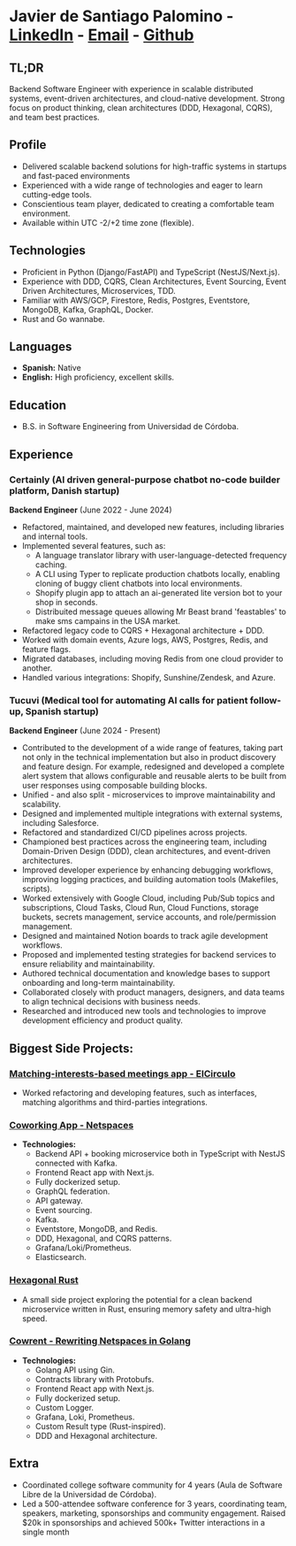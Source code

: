 # Javier de Santiago Palomino - [LinkedIn](https://www.linkedin.com/in/javier-de-santiago-3795441a3/) - [Email](jasampa3000@gmail.com) - [Github](https://github.com/jdes01)

## TL;DR

Backend Software Engineer with experience in scalable distributed systems, event-driven architectures, and cloud-native development. Strong focus on product thinking, clean architectures (DDD, Hexagonal, CQRS), and team best practices.

## Profile

- Delivered scalable backend solutions for high-traffic systems in startups and fast-paced environments
- Experienced with a wide range of technologies and eager to learn cutting-edge tools.
- Conscientious team player, dedicated to creating a comfortable team environment.
- Available within UTC -2/+2 time zone (flexible).

## Technologies

- Proficient in Python (Django/FastAPI) and TypeScript (NestJS/Next.js).
- Experience with DDD, CQRS, Clean Architectures, Event Sourcing, Event Driven Architectures, Microservices, TDD.
- Familiar with AWS/GCP, Firestore, Redis, Postgres, Eventstore, MongoDB, Kafka, GraphQL, Docker.
- Rust and Go wannabe.

## Languages

- **Spanish:** Native
- **English:** High proficiency, excellent skills.

## Education

- B.S. in Software Engineering from Universidad de Córdoba.

## Experience

### Certainly (AI driven general-purpose chatbot no-code builder platform, Danish startup)

**Backend Engineer** (June 2022 - June 2024)

- Refactored, maintained, and developed new features, including libraries and internal tools.
- Implemented several features, such as:
  - A language translator library with user-language-detected frequency caching.
  - A CLI using Typer to replicate production chatbots locally, enabling cloning of buggy client chatbots into local environments.
  - Shopify plugin app to attach an ai-generated lite version bot to your shop in seconds.
  - Distribuited message queues allowing Mr Beast brand 'feastables' to make sms campains in the USA market.
- Refactored legacy code to CQRS + Hexagonal architecture + DDD.
- Worked with domain events, Azure logs, AWS, Postgres, Redis, and feature flags.
- Migrated databases, including moving Redis from one cloud provider to another.
- Handled various integrations: Shopify, Sunshine/Zendesk, and Azure.

### Tucuvi (Medical tool for automating AI calls for patient follow-up, Spanish startup)

**Backend Engineer** (June 2024 - Present)

- Contributed to the development of a wide range of features, taking part not only in the technical implementation but also in product discovery and feature design. For example, redesigned and developed a complete alert system that allows configurable and reusable alerts to be built from user responses using composable building blocks.
- Unified - and also split - microservices to improve maintainability and scalability.
- Designed and implemented multiple integrations with external systems, including Salesforce.
- Refactored and standardized CI/CD pipelines across projects.
- Championed best practices across the engineering team, including Domain-Driven Design (DDD), clean architectures, and event-driven architectures.
- Improved developer experience by enhancing debugging workflows, improving logging practices, and building automation tools (Makefiles, scripts).
- Worked extensively with Google Cloud, including Pub/Sub topics and subscriptions, Cloud Tasks, Cloud Run, Cloud Functions, storage buckets, secrets management, service accounts, and role/permission management.
- Designed and maintained Notion boards to track agile development workflows.
- Proposed and implemented testing strategies for backend services to ensure reliability and maintainability.
- Authored technical documentation and knowledge bases to support onboarding and long-term maintainability.
- Collaborated closely with product managers, designers, and data teams to align technical decisions with business needs.
- Researched and introduced new tools and technologies to improve development efficiency and product quality.

## Biggest Side Projects:

### [Matching-interests-based meetings app - ElCirculo](https://elcirculo.io)

- Worked refactoring and developing features, such as interfaces, matching algorithms and third-parties integrations.

### [Coworking App - Netspaces](https://github.com/jdes01/Netspaces)

- **Technologies:**
  - Backend API + booking microservice both in TypeScript with NestJS connected with Kafka.
  - Frontend React app with Next.js.
  - Fully dockerized setup.
  - GraphQL federation.
  - API gateway.
  - Event sourcing.
  - Kafka.
  - Eventstore, MongoDB, and Redis.
  - DDD, Hexagonal, and CQRS patterns.
  - Grafana/Loki/Prometheus.
  - Elasticsearch.

### [Hexagonal Rust](https://github.com/jdes01/hexagonal-rust)

- A small side project exploring the potential for a clean backend microservice written in Rust, ensuring memory safety and ultra-high speed.

### [Cowrent - Rewriting Netspaces in Golang](https://github.com/jdes01/cowrent)

- **Technologies:**
  - Golang API using Gin.
  - Contracts library with Protobufs.
  - Frontend React app with Next.js.
  - Fully dockerized setup.
  - Custom Logger.
  - Grafana, Loki, Prometheus.
  - Custom Result type (Rust-inspired).
  - DDD and Hexagonal architecture.

## Extra

- Coordinated college software community for 4 years (Aula de Software Libre de la Universidad de Córdoba).
- Led a 500-attendee software conference for 3 years, coordinating team, speakers, marketing, sponsorships and community engagement. Raised $20k in sponsorships and achieved 500k+ Twitter interactions in a single month
